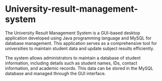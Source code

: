 # University-result-management-system
The University Result Management System is a GUI-based desktop application developed using Java programming language and MySQL for database management. This application serves as a comprehensive tool for universities to maintain student data and update subject results efficiently.

The system allows administrators to maintain a database of student information, including details such as student names, IDs, contact information, and academic records. This data can be stored in the MySQL database and managed through the GUI interface.
